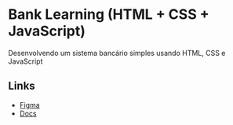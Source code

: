 # Bank Learning (HTML + CSS + JavaScript)

Desenvolvendo um sistema bancário simples usando HTML, CSS e JavaScript

## Links

- [Figma](https://www.figma.com/design/G8UbqqvUopUp73x8oxTEjw/Bank-Learning?node-id=0-1&node-type=canvas&t=8w5OdJsoozfXW91g-0)
- [Docs](https://drive.google.com/drive/folders/1mdZUiU6EJe2RhXpIfeTIaxvIUYerJP5V?usp=sharing)
